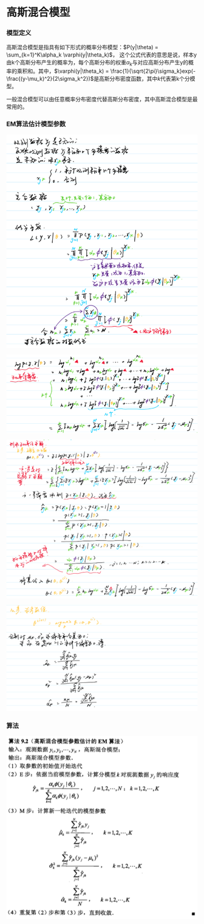# 高斯混合模型

### 模型定义

高斯混合模型是指具有如下形式的概率分布模型：$P(y|\theta) = \sum_{k=1}^K\alpha_k \varphi(y|\theta_k)$， 这个公式代表的意思是说，样本y由k个高斯分布产生的概率为，每个高斯分布的权重$\alpha_k$与对应高斯分布产生y的概率的乘积和。其中，$\varphi(y|\theta_k) = \frac{1}{\sqrt{2\pi}\sigma_k}exp(-\frac{(y-\mu_k)^2}{2\sigma_k^2})$是高斯分布密度函数，其中$k$代表第k个分模型。

一般混合模型可以由任意概率分布密度代替高斯分布密度，其中高斯混合模型是最常用的。

### EM算法估计模型参数

![](./images/1.png)

![](./images/2.png)

![](./images/3.png)

![](./images/4.png)

### 算法

![](./images/6.png)

